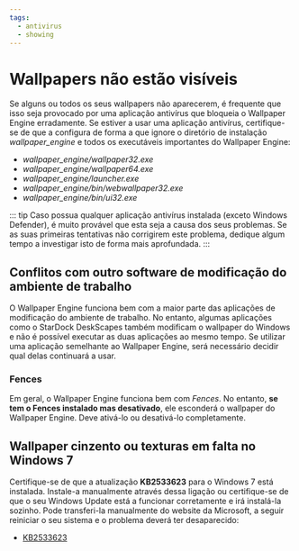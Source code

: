 ```yaml
---
tags:
  - antivirus
  - showing
---
```


# Wallpapers não estão visíveis

Se alguns ou todos os seus wallpapers não aparecerem, é frequente que isso seja provocado por uma aplicação antivírus que bloqueia o Wallpaper Engine erradamente. Se estiver a usar uma aplicação antivírus, certifique-se de que a configura de forma a que ignore o diretório de instalação *wallpaper_engine* e todos os executáveis importantes do Wallpaper Engine:

* *wallpaper_engine/wallpaper32.exe*
* *wallpaper_engine/wallpaper64.exe*
* *wallpaper_engine/launcher.exe*
* *wallpaper_engine/bin/webwallpaper32.exe*
* *wallpaper_engine/bin/ui32.exe*

::: tip
Caso possua qualquer aplicação antivírus instalada (exceto Windows Defender), é muito provável que esta seja a causa dos seus problemas. Se as suas primeiras tentativas não corrigirem este problema, dedique algum tempo a investigar isto de forma mais aprofundada.
:::

## Conflitos com outro software de modificação do ambiente de trabalho

O Wallpaper Engine funciona bem com a maior parte das aplicações de modificação do ambiente de trabalho. No entanto, algumas aplicações como o StarDock DeskScapes também modificam o wallpaper do Windows e não é possível executar as duas aplicações ao mesmo tempo. Se utilizar uma aplicação semelhante ao Wallpaper Engine, será necessário decidir qual delas continuará a usar.

### Fences

Em geral, o Wallpaper Engine funciona bem com *Fences*. No entanto, **se tem o Fences instalado mas desativado**, ele esconderá o wallpaper do Wallpaper Engine. Deve ativá-lo ou desativá-lo completamente.

## Wallpaper cinzento ou texturas em falta no Windows 7

Certifique-se de que a atualização **KB2533623** para o Windows 7 está instalada. Instale-a manualmente através dessa ligação ou certifique-se de que o seu Windows Update está a funcionar corretamente e irá instalá-la sozinho. Pode transferi-la manualmente do website da Microsoft, a seguir reiniciar o seu sistema e o problema deverá ter desaparecido:

* [KB2533623](https://support.microsoft.com/en-us/help/2533623/microsoft-security-advisory-insecure-library-loading-could-allow-remot)